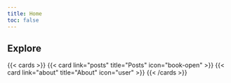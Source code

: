 ```yaml
---
title: Home
toc: false
---
```


## Explore

{{< cards >}}
{{< card link="posts" title="Posts" icon="book-open" >}}
{{< card link="about" title="About" icon="user" >}}
{{< /cards >}}
